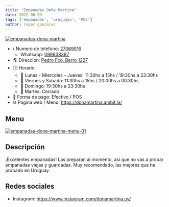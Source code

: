 ```yaml
---
title: "Empanadas Doña Martina"
date: 2022-06-09
tags: ['empanadas', 'uruguayo', 'POS']
author: roger-gonzalez
---
```



[![empanadas-dona-martina](/pix/empanadas-dona-martina.webp)](/pix/empanadas-dona-martina.webp)

- 📞 Numero de telefono: [27069016](tel:27069016)
  + Whatsapp: [099838387](https://api.whatsapp.com/send?phone=59899838387)
- 🌎 Direccion: [Pedro Fco. Berro 1227](https://www.google.com/maps/place/Do%C3%B1a+Martina+Pocitos/@-34.9100242,-56.1478995,20.05z/data=!4m5!3m4!1s0x959f81f9ce38bdbf:0x629c8d499e9b0b!8m2!3d-34.9099283!4d-56.1477841)
- 🕜 Horario:
  + 📅 Lunes - Miercoles - Jueves: 11:30hs a 15hs / 19:30hs a 23:30hs
  + 📅 Viernes y Sabado: 11:30hs a 15hs / 20:00hs a 00:30hs
  + 📅 Domingo: 19:30hs a 23:30hs
  + 📅 Martes: Cerrado
- 🤑 Forma de pago: Efectivo / POS
- 🌐 Pagina web / Menu: https://donamartina.ambit.la/

## Menu

[![empanadas-dona-martina-menu-01](/pix/empanadas-dona-martina-menu-01.webp)](/pix/empanadas-dona-martina-menu-01.webp)

## Descripción

¡Excelentes empanadas! Las preparan al momento, asi que no vas a probar empanadas viejas y guardadas. Muy recomendado, las mejores que he probado en Uruguay.

## Redes sociales

- Instagram: https://www.instagram.com/donamartina.uy/
